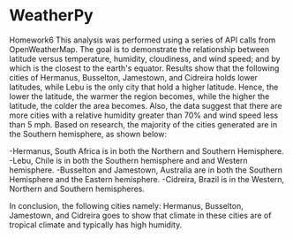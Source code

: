 # WeatherPy
Homework6
This analysis was performed using a series of API calls from OpenWeatherMap.  The goal is to demonstrate the relationship between latitude versus temperature, humidity, cloudiness, and wind speed; and by which is the closest to the earth's equator.  Results show that the following cities of Hermanus, Busselton, Jamestown, and Cidreira holds lower latitudes, while Lebu is the only city that hold a higher latitude. Hence, the lower the latitude, the warmer the region becomes, while the higher the latitude, the colder the area becomes. Also, the data suggest that there are more cities with a relative humidity greater than 70% and wind speed less than 5 mph.  Based on research, the majority of the cities generated are in the Southern hemisphere, as shown below:

-Hermanus, South Africa is in both the Northern and Southern Hemisphere.
-Lebu, Chile is in both the Southern hemisphere and and Western hemisphere.
-Busselton and Jamestown, Australia are in both the Southern Hemisphere and the Eastern hemisphere.
-Cidreira, Brazil is in the Western, Northern and Southern hemispheres.

In conclusion, the following cities namely: Hermanus, Busselton, Jamestown, and Cidreira goes to show that climate in these cities are of tropical climate and typically has high humidity. 
